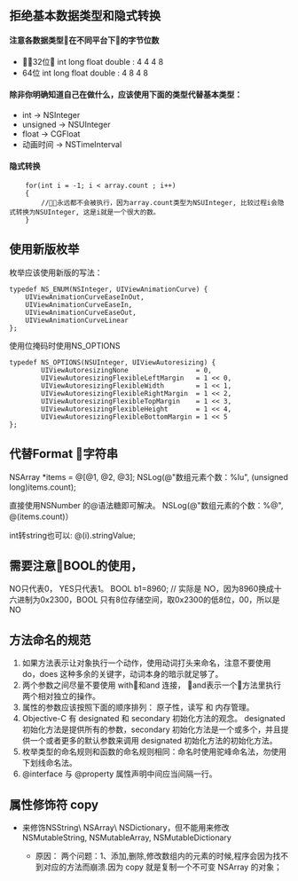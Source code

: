 
##  拒绝基本数据类型和隐式转换
#### 注意各数据类型在不同平台下的字节位数
- 32位
    int long float double : 4 4 4 8
- 64位
    int long float double : 4 8 4 8

#### 除非你明确知道自己在做什么，应该使用下面的类型代替基本类型：
- int -> NSInteger
- unsigned -> NSUInteger
- float -> CGFloat
- 动画时间 -> NSTimeInterval

#### 隐式转换
        for(int i = -1; i < array.count ; i++)
        {
            //永远都不会被执行，因为array.count类型为NSUInteger, 比较过程i会隐式转换为NSUInteger, 这是i就是一个很大的数。
        }


## 使用新版枚举
枚举应该使用新版的写法：
```
typedef NS_ENUM(NSInteger, UIViewAnimationCurve) {
    UIViewAnimationCurveEaseInOut,
    UIViewAnimationCurveEaseIn,
    UIViewAnimationCurveEaseOut,
    UIViewAnimationCurveLinear
};
```
使用位掩码时使用NS_OPTIONS
```
typedef NS_OPTIONS(NSUInteger, UIViewAutoresizing) {
        UIViewAutoresizingNone                 = 0,
        UIViewAutoresizingFlexibleLeftMargin   = 1 << 0,
        UIViewAutoresizingFlexibleWidth        = 1 << 1,
        UIViewAutoresizingFlexibleRightMargin  = 1 << 2,
        UIViewAutoresizingFlexibleTopMargin    = 1 << 3,
        UIViewAutoresizingFlexibleHeight       = 1 << 4,
        UIViewAutoresizingFlexibleBottomMargin = 1 << 5
};
```
## 代替Format 字符串
NSArray *items = @[@1, @2, @3];
NSLog(@"数组元素个数：%lu", (unsigned long)items.count);

直接使用NSNumber 的@语法糖即可解决。
NSLog(@"数组元素的个数：%@", @(items.count)）

int转string也可以: @(i).stringValue;

## 需要注意BOOL的使用，
NO只代表0， YES只代表1。 
BOOL b1=8960; // 实际是 NO，因为8960换成十六进制为0x2300，BOOL 只有8位存储空间，取0x2300的低8位，00，所以是NO


## 方法命名的规范
1. 如果方法表示让对象执行一个动作，使用动词打头来命名，注意不要使用 do，does 这种多余的关键字，动词本身的暗示就足够了。
2. 两个参数之间尽量不要使用 with和and 连接， and表示一个方法里执行两个相对独立的操作。
3. 属性的参数应该按照下面的顺序排列： 原子性，读写 和 内存管理。
4. Objective-C 有 designated 和 secondary 初始化方法的观念。 designated 初始化方法是提供所有的参数，secondary 初始化方法是一个或多个，并且提供一个或者更多的默认参数来调用 designated 初始化方法的初始化方法。
5. 枚举类型的命名规则和函数的命名规则相同：命名时使用驼峰命名法，勿使用下划线命名法。
6. @interface 与 @property 属性声明中间应当间隔一行。


## 属性修饰符 copy
- 来修饰NSString\ NSArray\ NSDictionary，但不能用来修改NSMutableString, NSMutableArray, NSMutableDictionary

    - 原因： 两个问题：1、添加,删除,修改数组内的元素的时候,程序会因为找不到对应的方法而崩溃.因为 copy 就是复制一个不可变 NSArray 的对象； 

